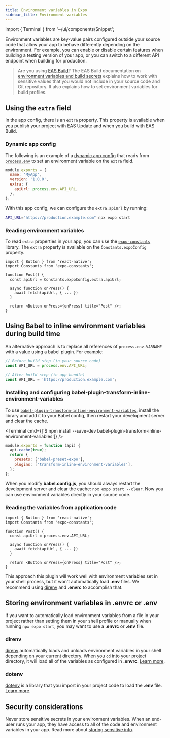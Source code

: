 ```yaml
---
title: Environment variables in Expo
sidebar_title: Environment variables
---
```


import { Terminal } from '~/ui/components/Snippet';

Environment variables are key-value pairs configured outside your source code that allow your app to behave differently depending on the environment. For example, you can enable or disable certain features when building a testing version of your app, or you can switch to a different API endpoint when building for production.

> Are you using [EAS Build](/build/introduction/)? The EAS Build documentation on [environment variables and build secrets](/build-reference/variables.md) explains how to work with sensitive values that you would not include in your source code and Git repository. It also explains how to set environment variables for build profiles.

## Using the `extra` field

In the app config, there is an `extra` property. This property is available when you publish your project with EAS Update and when you build with EAS Build.

### Dynamic app config

The following is an example of a [dynamic app config](/versions/latest/config/app/#app-config) that reads from [`process.env`](https://nodejs.org/dist/latest/docs/api/process.html#process_process_env) to set an environment variable on the `extra` field.

```js app.config.js
module.exports = {
  name: 'MyApp',
  version: '1.0.0',
  extra: {
    apiUrl: process.env.API_URL,
  },
};
```

With this app config, we can configure the `extra.apiUrl` by running:

```bash
API_URL="https://production.example.com" npx expo start
```

### Reading environment variables

To read `extra` properties in your app, you can use the [`expo-constants`](/versions/latest/sdk/constants.md) library. The `extra` property is available on the `Constants.expoConfig` property.

```tsx
import { Button } from 'react-native';
import Constants from 'expo-constants';

function Post() {
  const apiUrl = Constants.expoConfig.extra.apiUrl;

  async function onPress() {
    await fetch(apiUrl, { ... })
  }

  return <Button onPress={onPress} title="Post" />;
}
```

## Using Babel to inline environment variables during build time

An alternative approach is to replace all references of `process.env.VARNAME` with a value using a babel plugin. For example:

```js
// Before build step (in your source code)
const API_URL = process.env.API_URL;

// After build step (in app bundle)
const API_URL = 'https://production.example.com';
```

### Installing and configuring babel-plugin-transform-inline-environment-variables

To use [`babel-plugin-transform-inline-environment-variables`](https://github.com/babel/website/blob/master/docs/plugin-transform-inline-environment-variables.md), install the library and add it to your Babel config, then restart your development server and clear the cache.

<Terminal cmd={['$ npm install --save-dev babel-plugin-transform-inline-environment-variables']} />

```js
module.exports = function (api) {
  api.cache(true);
  return {
    presets: ['babel-preset-expo'],
    plugins: ['transform-inline-environment-variables'],
  };
};
```

When you modify **babel.config.js**, you should always restart the development server and clear the cache: `npx expo start --clear`. Now you can use environment variables directly in your source code.

### Reading the variables from application code

```tsx
import { Button } from 'react-native';
import Constants from 'expo-constants';

function Post() {
  const apiUrl = process.env.API_URL;

  async function onPress() {
    await fetch(apiUrl, { ... })
  }

  return <Button onPress={onPress} title="Post" />;
}
```

This approach this plugin will work well with environment variables set in your shell process, but it won't automatically load **.env** files. We recommend using [direnv](https://direnv.net/) and **.envrc** to accomplish that.

## Storing environment variables in .envrc or .env

If you want to automatically load environment variables from a file in your project rather than setting them in your shell profile or manually when running `npx expo start`, you may want to use a **.envrc** or **.env** file.

### direnv

[direnv](https://direnv.net/) automatically loads and unloads environment variables in your shell depending on your current directory. When you `cd` into your project directory, it will load all of the variables as configured in **.envrc**. [Learn more](https://direnv.net/#getting-started).

### dotenv

[dotenv](https://github.com/motdotla/dotenv) is a library that you import in your project code to load the **.env** file. [Learn more](https://github.com/motdotla/dotenv).

## Security considerations

Never store sensitive secrets in your environment variables. When an end-user runs your app, they have access to all of the code and environment variables in your app. Read more about [storing sensitive info](https://reactnative.dev/docs/security#storing-sensitive-info).
